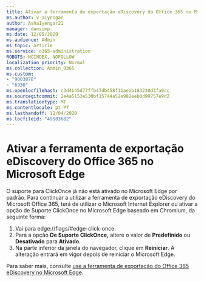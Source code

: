 ```yaml
---
title: Ativar a ferramenta de exportação eDiscovery do Office 365 no Microsoft Edge
ms.author: v-aiyengar
author: AshaIyengar21
manager: dansimp
ms.date: 12/05/2020
ms.audience: Admin
ms.topic: article
ms.service: o365-administration
ROBOTS: NOINDEX, NOFOLLOW
localization_priority: Normal
ms.collection: Admin_O365
ms.custom:
- "9003878"
- "6930"
ms.openlocfilehash: c3d4b45d77ffb47db458f11aeab183230d3fa9cc
ms.sourcegitcommit: 2e4a5153e530bf15744a52e982eeb0d99757e9d2
ms.translationtype: MT
ms.contentlocale: pt-PT
ms.lasthandoff: 12/04/2020
ms.locfileid: "49583682"
---
```

# <a name="enable-office-365-ediscovery-export-tool-in-microsoft-edge"></a>Ativar a ferramenta de exportação eDiscovery do Office 365 no Microsoft Edge

O suporte para ClickOnce já não está ativado no Microsoft Edge por padrão. Para continuar a utilizar a ferramenta de exportação eDiscovery do Microsoft Office 365, terá de utilizar o Microsoft Internet Explorer ou ativar a opção de Suporte ClickOnce no Microsoft Edge baseado em Chromium, da seguinte forma:

1. Vai para edge://flags/#edge-click-once.
1. Para a opção **De Suporte ClickOnce,** altere o valor de **Predefinido** ou **Desativado** para **Ativado**.
1. Na parte inferior da janela do navegador, clique em **Reiniciar**. A alteração entrará em vigor depois de reiniciar o Microsoft Edge.

Para saber mais, consulte [use a ferramenta de exportação do Office 365 eDiscovery no Microsoft Edge](https://go.microsoft.com/fwlink/?linkid=2111611).
